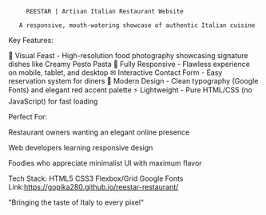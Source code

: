          REESTAR | Artisan Italian Restaurant Website 
                                     
       A responsive, mouth-watering showcase of authentic Italian cuisine

Key Features:

🍝 Visual Feast - High-resolution food photography showcasing signature dishes like Creamy Pesto Pasta
📱 Fully Responsive - Flawless experience on mobile, tablet, and desktop
✉ Interactive Contact Form - Easy reservation system for diners
🎨 Modern Design - Clean typography (Google Fonts) and elegant red accent palette
⚡ Lightweight - Pure HTML/CSS (no JavaScript) for fast loading

Perfect For:

Restaurant owners wanting an elegant online presence

Web developers learning responsive design

Foodies who appreciate minimalist UI with maximum flavor

Tech Stack:
HTML5 CSS3 Flexbox/Grid Google Fonts
Link:https://gopika280.github.io/reestar-restaurant/

"Bringing the taste of Italy to every pixel"

